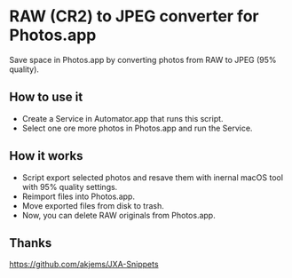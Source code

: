 # RAW (CR2) to JPEG converter for Photos.app

Save space in Photos.app by converting photos from RAW to JPEG (95% quality).


How to use it
---

- Create a Service in Automator.app that runs this script.
- Select one ore more photos in Photos.app and run the Service.

How it works
---
- Script export selected photos and resave them with inernal macOS tool with 95% quality settings.
- Reimport files into Photos.app.
- Move exported files from disk to trash.
- Now, you can delete RAW originals from Photos.app.

Thanks
---
https://github.com/akjems/JXA-Snippets
